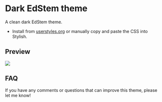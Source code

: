 # Dark EdStem theme
A clean dark EdStem theme.

* Install from [userstyles.org](https://userstyles.org/styles/145961/edstem-dark-theme)
  or manually copy and paste the CSS into Stylish.

## Preview
![](http://i.imgur.com/L7etSyz.png)

## FAQ

If you have any comments or questions that can improve this theme, please let me know! 
